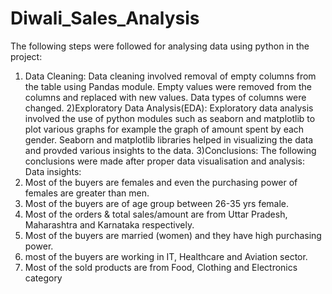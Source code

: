 # Diwali_Sales_Analysis
The following steps were followed for analysing data using python in the project:
1) Data Cleaning:
   Data cleaning involved removal of empty columns from the table using Pandas module. Empty values were removed from the columns and replaced with new values. Data types of columns were changed.
2)Exploratory Data Analysis(EDA):
   Exploratory data analysis involved the use of python modules such as seaborn and matplotlib to plot various graphs for example the graph of amount spent by each gender. Seaborn and matplotlib libraries helped in 
   visualizing the data and provded various insights to the data.
3)Conclusions:
  The following conclusions were made after proper data visualisation and analysis:
  Data insights:
  1) Most of the buyers are females and even the purchasing power of females are greater than men.
  2) Most of the buyers are of age group between 26-35 yrs female.
  3) Most of the orders & total sales/amount are from Uttar Pradesh, Maharashtra and Karnataka respectively.
  4) Most of the buyers are married (women) and they have high purchasing power.
  5) most of the buyers are working in IT, Healthcare and Aviation sector.
  6) Most of the sold products are from Food, Clothing and Electronics category
